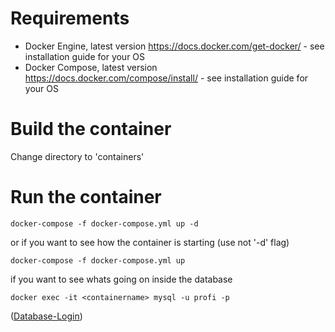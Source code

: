 
# Requirements
- Docker Engine, latest version <https://docs.docker.com/get-docker/> - see installation guide for your OS
- Docker Compose, latest version <https://docs.docker.com/compose/install/> - see installation guide for your OS

# Build the container
Change directory to 'containers'

# Run the container
```
docker-compose -f docker-compose.yml up -d
```
or if you want to see how the container is starting  (use not '-d' flag)
```
docker-compose -f docker-compose.yml up
```
if you want to see whats going on inside the database
```
docker exec -it <containername> mysql -u profi -p
```


([Database-Login](https://github.com/Software-Engineering-DHBW/bikeminer/wiki/Docker-Container))




